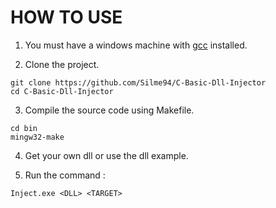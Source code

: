 # HOW TO USE

1. You must have a windows machine with [gcc](https://sourceforge.net/projects/mingw-w64/) installed.

2. Clone the project.
```
git clone https://github.com/Silme94/C-Basic-Dll-Injector
cd C-Basic-Dll-Injector
```
3. Compile the source code using Makefile.
```
cd bin
mingw32-make
```
4. Get your own dll or use the dll example.

5. Run the command : 
```
Inject.exe <DLL> <TARGET>
```
